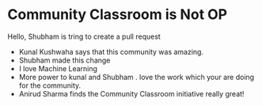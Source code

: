 # Community Classroom is Not OP
Hello, Shubham is tring to create a pull request
- Kunal Kushwaha says that this community was amazing.
- Shubham  made this change
- I love Machine Learning   
- More power to kunal and Shubham . love the work which your are doing for the community.
- Anirud Sharma finds the Community Classroom initiative really great!
